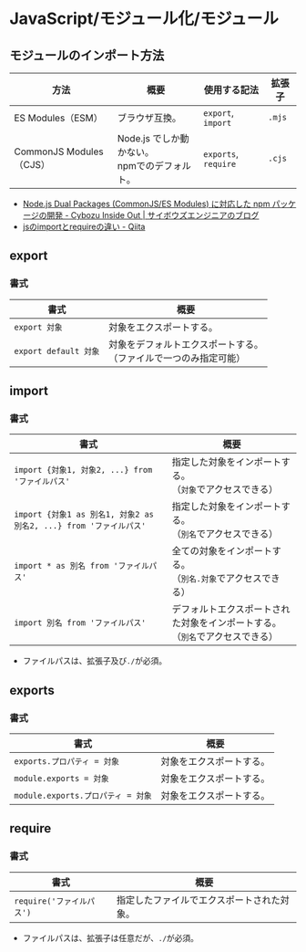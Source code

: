 # JavaScript/モジュール化/モジュール

## モジュールのインポート方法

| 方法                    | 概要                                              | 使用する記法         | 拡張子 |
| ----------------------- | ------------------------------------------------- | -------------------- | ------ |
| ES Modules（ESM）       | ブラウザ互換。                                    | `export`, `import`   | `.mjs` |
| CommonJS Modules（CJS） | Node.js でしか動かない。<br />npmでのデフォルト。 | `exports`, `require` | `.cjs` |

- [Node.js Dual Packages (CommonJS/ES Modules) に対応した npm パッケージの開発 - Cybozu Inside Out | サイボウズエンジニアのブログ](https://blog.cybozu.io/entry/2020/10/06/170000)
- [jsのimportとrequireの違い - Qiita](https://qiita.com/minato-naka/items/39ecc285d1e37226a283)

## export

### 書式

| 書式                  | 概要                                                         |
| --------------------- | ------------------------------------------------------------ |
| `export 対象`         | 対象をエクスポートする。                                     |
| `export default 対象` | 対象をデフォルトエクスポートする。<br />（ファイルで一つのみ指定可能） |

## import

### 書式

| 書式                                                         | 概要                                                         |
| ------------------------------------------------------------ | ------------------------------------------------------------ |
| `import {対象1, 対象2, ...} from 'ファイルパス'`             | 指定した対象をインポートする。<br />（`対象`でアクセスできる） |
| `import {対象1 as 別名1, 対象2 as 別名2, ...} from 'ファイルパス'` | 指定した対象をインポートする。<br />（`別名`でアクセスできる） |
| `import * as 別名 from 'ファイルパス'`                       | 全ての対象をインポートする。<br />（`別名.対象`でアクセスできる） |
| `import 別名 from 'ファイルパス'`                            | デフォルトエクスポートされた対象をインポートする。<br />（`別名`でアクセスできる） |

- ファイルパスは、拡張子及び`./`が必須。

## exports

### 書式

| 書式                               | 概要                     |
| ---------------------------------- | ------------------------ |
| `exports.プロパティ = 対象`        | 対象をエクスポートする。 |
| `module.exports = 対象`            | 対象をエクスポートする。 |
| `module.exports.プロパティ = 対象` | 対象をエクスポートする。 |

## require

### 書式

| 書式                      | 概要                                       |
| ------------------------- | ------------------------------------------ |
| `require('ファイルパス')` | 指定したファイルでエクスポートされた対象。 |

- ファイルパスは、拡張子は任意だが、`./`が必須。
